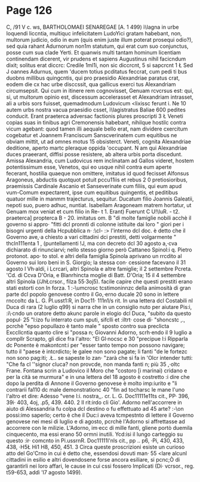# Page 126

C, /91 V c. ws, BARTHOLOMAEI SENAREGAE [A. 1 499) ì\Iagna in urbe Ioquendi liccntia, multiquc infelicitatem LudoYici gratam habebant, non, multorum judicio, odio in eum (quis enim juste illum poterat prosequi odio?), sed quia rahant Adurnorum non1m statutum, qui erat cum suo conjunctus, posse cum sua clade Yerti. Et quanwis multi tantam hominum licentiam continendam dicerent, vir prudens et sapiens Augustinus nihil facicndum dixit; solitus erat diccrc: Credile 1ml1i, non sic diccrcnt, 5 si sapcrcnt 1 Ł Sed J oannes Adurnus, quem 'ducem totius pcditatus feccrat, cum pedi ti bus duobns millibus quingcntis, qui pro praesidio Alexandriae paratus crat, eodem die cx hac urbe disccssit, qua gallicus exerci tus Alexandriam circumsepsit. Qui cum in itinere rem cognovisset, Genuam rcvcrsus est: qui, si, ut multorum opinio est, discessum accelerasset et Alexandriam intrasset, ali a urbis sors fuisset, quemadmodum Ludovicum <lixissc ferunt i. Ne 10 autem urbs nostra vacua praesidio csset, ì\Iagistratus Baliae 600 pedites conducit. Erant praeterca adversac factionis plures proscripti 3 Ł Veneti copias suas in tìnibus agri Cremonensis habebant, nihilque hostilc contra vicum agebant: quod tamen illi aequale bello erat, nam dividere cxercitum cogebatur et Joannem Franciscum Sanscverinatem cum equitibus ne obviam mittit, ut ad omnes motus 15 obsisterct. Veneti, cognita Alexandriae deditione, aperto martc pleraque oppida 'occupant. N am qui Alexandriae duces praeerant, diffisi posse resistere, ab altera urbis porta discedunt. Amissa Alexandria, cum Ludovicus rem inclinatam ad Gallos videret, hostem potentissimum esse, Venetos, qui eo usque nihil contra eum aperte fecerant, hostilia quaeque non omittere, imitatus id quod fecisset Alfonsus Aragoneus, abductis quotquot potuit pccu11iis et rebus 2 0 pretiosioribus, praemissis Cardinale Ascanio et Sanseverinate cum filiis, qui eum apud vum-Comum expectarent, ipse cum equitibus quingentis, et peditibus quatuor mille in manmm trajecturus, sequitur. Ducatum filio Joannis Galeatii, nepoti suo, puero adhuc, nuntiat. Isabellam Aragoneam matrem hortatur, ut Genuam mox veniat et cum filio in Re- t 1. Erant) Fuerunt C U!\luR. - t2. praeterca] propterca B - 20. imitatus om. B "di molte famiglie nobili acchè il governo si appro· "fitti dcl pronnti di colonne istituite dai loro " giori per i bisogni urgenti della Hcpubblica n· :\cl- :> l'interno dcl doc. è detto che il Governo ave,·a chiesto a vari cittadini dci prestiti, detti volgarmente " thcln111enta 1 , (puntellamenti !J, ma con decreto dcl 30 agosto a,·cva dichiarato di rinunciarvi; nello stesso giorno però Cattaneo Spinol:i q. Pietro protonot. apo· to stol. e altri della famiglia Spinola aprivano un rrcdito al Governo sui loro beni in S. Giorgio; la stessa con· cessione facevano il 31 agosto l Vh·aldi, i Lcrcari, altri Spinola e altre famiglie; il 2 settembre Pcreta. \'Cd. di Ccva D'Oria, e Blanrhincta moglie di Batt. D'Oria; 15 il 4 settembre altri Spinola (/JhŁcrsor., filza 55·3oj5). facile capire che questi prestiti erano stati estorti con In forza. 1 :-\umcrosc tcstimoninnzc della animosità di gran parte dcl popolo genovese contro il Go,·erno ducale 20 sono in lettere rnccoltc da L. G. Pl.usst1:R, in Doc11· 111n1/s rit. In una lettera dcl Costabili nl Duca di rara (2 luglio q99) si narra che in un consiglio nuto per aiutare Pis:i, :i\·cndo un oratore detto akunc parole in elogio dcl Duca, "subito da questo popul· 25 "l:izo fu interrato cum sputi, sifclli et :iltrt· cose di· "shoncstc ,., pcrchè "epso popullazo è tanto male " sposto contro sua preclicta Exccllcntia quanto clire si "possa n; Giovanni Adorno, scrh·endo il 9 luglio a compllr Scrapto, gli dice fra l'altro: "El Gl·nocsc e 30 "precipue l:i Ripparla dc Ponente è makontcnt:i per "esser tanto tempo non possono navigare; tutto il "paese è intcrdicto; le galee non sono pagate; li fanti "de le fortezc non sono pag:iti; .Ł.. se sapeste lo zan· "zarà che si fa in \'Olcr intender tutti: "Che fa cl ''signor cluca? non provcde, non manda fanti n; più 35 ,·oltc Frane. Fontana scrin a Ludovico il Moro che "costoro [i marinai) cridano e per la cità se murmura" e in una lettera del 18 agosto è costretto :i dire che dopo la perdita di Annone il Governo genovese è molto imp:iurito e "li contrarii fa110 dc male demonstrationc 40 "fin ad tocharsc le mane l'uno l'altro et dire: Adesso "vene l:i. nostra,,. cr. L. G. Doc11111e11ts cit., PP· 396, 39i· 403, 4oj, .p5, 439. 440. 2 Il rit:irdo cli Gio\'. Adorno nell'accorrere in aiuto di Alessandria fu colpa dcl destino o fu effettuato ad 45 arte? :-\on possi:imo saperlo; certo è che il Duc:i aveva tcmpestnto di lettere il Governo genovese nei mesi di luglio e di agosto, pcrchè l'Adorno si affrettasse ad accorrere con le milizie. L'Adorno, im·ecc di mille fanti, gliene portò duemila cinquecento, ma essi erano 50 ormni inutili. Ycd:isi il lungo carteggio su questo :ir· comcnto in Pi.ussrnR. Doc11111l'nls cit., pp .. p6, ·Pi, 430, 433, 438, ·H5Ł Hi1 H8, 450, 451. 3 Circa queste proscrizioni esiste un curioso atto del Go\'Crno in cui è detto che, essendosi dovuti man· 55 <lare alcunl cittadini in esilio e altri dovendosene forse ancora esiliare, si pcnc;Ò di garantirli nei loro affari, le cause in cui cssi fossero Implicati (Di· vcrsor., reg. t59-653, addì 'l7 agosto 1499).